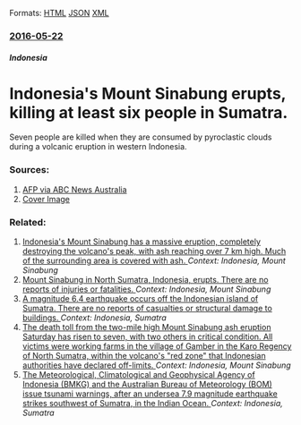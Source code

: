 
Formats: [HTML](/news/2016/05/22/indonesia-s-mount-sinabung-erupts-killing-at-least-six-people-in-sumatra.html)  [JSON](/news/2016/05/22/indonesia-s-mount-sinabung-erupts-killing-at-least-six-people-in-sumatra.json)  [XML](/news/2016/05/22/indonesia-s-mount-sinabung-erupts-killing-at-least-six-people-in-sumatra.xml)  

### [2016-05-22](/news/2016/05/22/index.md)

##### Indonesia
# Indonesia's Mount Sinabung erupts, killing at least six people in Sumatra. 

Seven people are killed when they are consumed by pyroclastic clouds during a volcanic eruption in western Indonesia.


### Sources:

1. [AFP via ABC News Australia](http://www.abc.net.au/news/2016-05-22/six-killed-by-hot-clouds-from-erupting-indonesian-volcano/7435464)
1. [Cover Image](http://www.abc.net.au/news/image/7435480-1x1-700x700.jpg)

### Related:

1. [Indonesia's Mount Sinabung has a massive eruption, completely destroying the volcano's peak, with ash reaching over 7 km high. Much of the surrounding area is covered with ash. ](/news/2018/02/20/indonesia-s-mount-sinabung-has-a-massive-eruption-completely-destroying-the-volcano-s-peak-with-ash-reaching-over-7-km-high-much-of-the-s.md) _Context: Indonesia, Mount Sinabung_
2. [Mount Sinabung in North Sumatra, Indonesia, erupts. There are no reports of injuries or fatalities. ](/news/2018/02/19/mount-sinabung-in-north-sumatra-indonesia-erupts-there-are-no-reports-of-injuries-or-fatalities.md) _Context: Indonesia, Mount Sinabung_
3. [A magnitude 6.4 earthquake occurs off the Indonesian island of Sumatra. There are no reports of casualties or structural damage to buildings. ](/news/2017/08/13/a-magnitude-6-4-earthquake-occurs-off-the-indonesian-island-of-sumatra-there-are-no-reports-of-casualties-or-structural-damage-to-buildings.md) _Context: Indonesia, Sumatra_
4. [The death toll from the two-mile high Mount Sinabung ash eruption Saturday has risen to seven, with two others in critical condition. All victims were working farms in the village of Gamber in the Karo Regency of North Sumatra, within the volcano's "red zone" that Indonesian authorities have declared off-limits. ](/news/2016/07/24/the-death-toll-from-the-two-mile-high-mount-sinabung-ash-eruption-saturday-has-risen-to-seven-with-two-others-in-critical-condition-all-vi.md) _Context: Indonesia, Mount Sinabung_
5. [The Meteorological, Climatological and Geophysical Agency of Indonesia (BMKG) and the Australian Bureau of Meteorology (BOM) issue tsunami warnings, after an undersea 7.9 magnitude earthquake strikes southwest of Sumatra, in the Indian Ocean. ](/news/2016/03/2/the-meteorological-climatological-and-geophysical-agency-of-indonesia-bmkg-and-the-australian-bureau-of-meteorology-bom-issue-tsunami-w.md) _Context: Indonesia, Sumatra_
